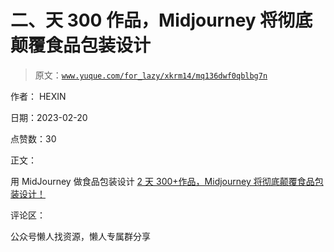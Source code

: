 # 二、天 300 作品，Midjourney 将彻底颠覆食品包装设计

> 原文：[`www.yuque.com/for_lazy/xkrm14/mq136dwf0qblbg7n`](https://www.yuque.com/for_lazy/xkrm14/mq136dwf0qblbg7n)

作者： HEXIN

日期：2023-02-20

点赞数：30

正文：

用 MidJourney 做食品包装设计 [2 天 300+作品，Midjourney 将彻底颠覆食品包装设计！](https://mp.weixin.qq.com/s/b1v2Jp04119bDeyuBLv_Iw)

评论区：

公众号懒人找资源，懒人专属群分享

